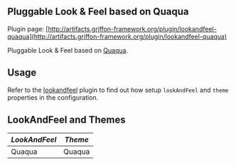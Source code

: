 
Pluggable Look & Feel based on Quaqua
-------------------------------------

Plugin page: [http://artifacts.griffon-framework.org/plugin/lookandfeel-quaqua](http://artifacts.griffon-framework.org/plugin/lookandfeel-quaqua)


Pluggable Look & Feel based on [Quaqua][1].

Usage
-----

Refer to the [lookandfeel][2] plugin to find out how setup `lookAndFeel` and `theme` properties in the configuration.

LookAndFeel and Themes
----------------------
| *LookAndFeel* | *Theme* |
| ------------- | ------- |
| Quaqua        | Quaqua  |

[1]: http://randelshofer.ch/quaqua
[2]: /plugin/lookandfeel

